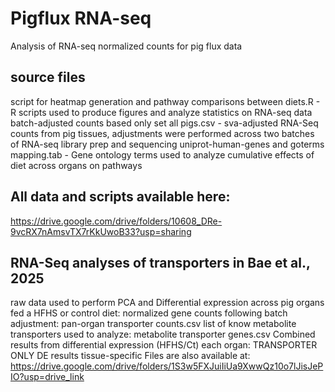 # Pigflux RNA-seq
Analysis of RNA-seq normalized counts for pig flux data

## source files
script for heatmap generation and pathway comparisons between diets.R - R scripts used to produce figures and analyze statistics on RNA-seq data
batch-adjusted counts based only set all pigs.csv - sva-adjusted RNA-Seq counts from pig tissues, adjustments were performed across two batches of RNA-seq library prep and sequencing
uniprot-human-genes and goterms mapping.tab - Gene ontology terms used to analyze cumulative effects of diet across organs on pathways

## All data and scripts available here:
https://drive.google.com/drive/folders/10608_DRe-9vcRX7nAmsvTX7rKkUwoB33?usp=sharing

## RNA-Seq analyses of transporters in Bae et al., 2025
raw data used to perform PCA and Differential expression across pig organs fed a HFHS or control diet:
normalized gene counts following batch adjustment: pan-organ transporter counts.csv
list of know metabolite transporters used to analyze: metabolite transporter genes.csv
Combined results from differential expression (HFHS/Ct) each organ: TRANSPORTER ONLY DE results tissue-specific
Files are also available at: https://drive.google.com/drive/folders/1S3w5FXJuiIiUa9XwwQz10o7lJisJePIO?usp=drive_link



